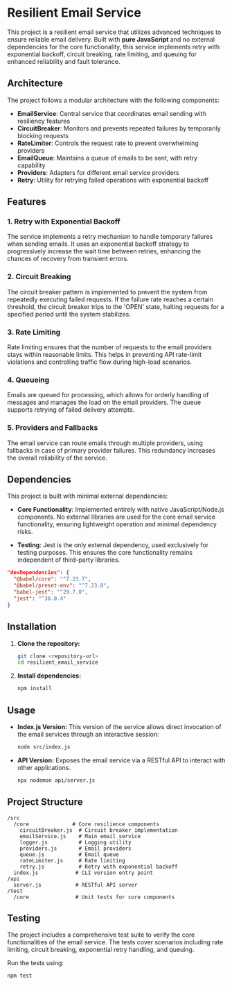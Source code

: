 # Resilient Email Service

This project is a resilient email service that utilizes advanced techniques to ensure reliable email delivery. Built with **pure JavaScript** and no external dependencies for the core functionality, this service implements retry with exponential backoff, circuit breaking, rate limiting, and queuing for enhanced reliability and fault tolerance.

## Architecture

The project follows a modular architecture with the following components:

- **EmailService**: Central service that coordinates email sending with resiliency features
- **CircuitBreaker**: Monitors and prevents repeated failures by temporarily blocking requests
- **RateLimiter**: Controls the request rate to prevent overwhelming providers
- **EmailQueue**: Maintains a queue of emails to be sent, with retry capability
- **Providers**: Adapters for different email service providers
- **Retry**: Utility for retrying failed operations with exponential backoff

## Features

### 1. **Retry with Exponential Backoff**
The service implements a retry mechanism to handle temporary failures when sending emails. It uses an exponential backoff strategy to progressively increase the wait time between retries, enhancing the chances of recovery from transient errors.

### 2. **Circuit Breaking**
The circuit breaker pattern is implemented to prevent the system from repeatedly executing failed requests. If the failure rate reaches a certain threshold, the circuit breaker trips to the 'OPEN' state, halting requests for a specified period until the system stabilizes.

### 3. **Rate Limiting**
Rate limiting ensures that the number of requests to the email providers stays within reasonable limits. This helps in preventing API rate-limit violations and controlling traffic flow during high-load scenarios.

### 4. **Queueing**
Emails are queued for processing, which allows for orderly handling of messages and manages the load on the email providers. The queue supports retrying of failed delivery attempts.

### 5. **Providers and Fallbacks**
The email service can route emails through multiple providers, using fallbacks in case of primary provider failures. This redundancy increases the overall reliability of the service.

## Dependencies

This project is built with minimal external dependencies:

- **Core Functionality**: Implemented entirely with native JavaScript/Node.js components. No external libraries are used for the core email service functionality, ensuring lightweight operation and minimal dependency risks.

- **Testing**: Jest is the only external dependency, used exclusively for testing purposes. This ensures the core functionality remains independent of third-party libraries.

```json
"devDependencies": {
  "@babel/core": "^7.23.7",
  "@babel/preset-env": "^7.23.8",
  "babel-jest": "^29.7.0",
  "jest": "^30.0.4"
}
```

## Installation

1. **Clone the repository:**
   ```bash
   git clone <repository-url>
   cd resilient_email_service
   ```

2. **Install dependencies:**
   ```bash
   npm install
   ```

## Usage

- **Index.js Version:** This version of the service allows direct invocation of the email services through an interactive session:
  ```bash
  node src/index.js
  ```

- **API Version:** Exposes the email service via a RESTful API to interact with other applications.
  ```bash
  npx nodemon api/server.js
  ```

## Project Structure

```
/src
  /core              # Core resilience components
    circuitBreaker.js  # Circuit breaker implementation
    emailService.js    # Main email service
    logger.js          # Logging utility
    providers.js       # Email providers
    queue.js           # Email queue
    rateLimiter.js     # Rate limiting
    retry.js           # Retry with exponential backoff
  index.js            # CLI version entry point
/api
  server.js           # RESTful API server
/test
  /core               # Unit tests for core components
```

## Testing

The project includes a comprehensive test suite to verify the core functionalities of the email service. The tests cover scenarios including rate limiting, circuit breaking, exponential retry handling, and queuing.

Run the tests using:
```bash
npm test
```